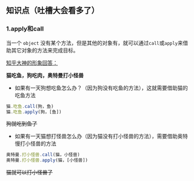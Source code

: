 ## 知识点（吐槽大会看多了）

### 1.apply和call
当一个 `object` 没有某个方法，但是其他的对象有，就可以通过`call`或`apply`来借助其它对象的方法来完成目标。

[知乎大神的形象回答：](https://www.zhihu.com/question/20289071/answer/258643285)<br>

**猫吃鱼，狗吃肉，奥特曼打小怪兽**<br>
- 如果有一天狗想吃鱼怎么办？（因为狗没有吃鱼的方法），这就需要借助猫的吃鱼方法<br>
```js
猫.吃鱼.call(狗，鱼)
猫.吃鱼.apply(狗，[鱼])
```
~~狗就吃到鱼了~~

- 如果有一天猫想打怪兽怎么办（因为猫没有打小怪兽的方法），需要借助奥特慢打小怪兽的方法<br>
```js
奥特曼.打小怪兽.call(猫，小怪兽)
奥特曼.打小怪兽.apply(猫，[小怪兽])
```
~~猫就可以打小怪兽了~~
